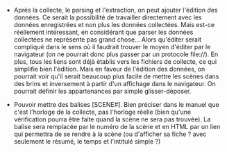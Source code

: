 * Après la collecte, le parsing et l'extraction, on peut ajouter l'édition des données. Ce serait la possibilité de travailler directement avec les données enregistrées et non plus les données collectées. Mais est-ce réellement intéressant, en considérant que parser les données collectées ne représente pas grand chose… Alors qu'éditer serait compliqué dans le sens où il faudrait trouver le moyen d'éditer par le navigateur (on ne pourrait donc plus passer par un protocole file://). En plus, tous les liens sont déjà établis vers les fichiers de collecte, ce qui simplifie bien l'édition.
  Mais en faveur de l'édition des données, on pourrait voir qu'il serait beaucoup plus facile de mettre les scènes dans des brins et inversement à partir d'un affichage dans le navigateur. On pourrait définir les appartenances par simple glisser-déposer.

* Pouvoir mettre des balises [SCENE#<horloge>]. Bien préciser dans le manuel que c'est l'horloge de la collecte, pas l'horloge réelle (bien qu'une vérification pourra être faite quand la scène ne sera pas trouvée).
  La balise sera remplacée par le numéro de la scène et en HTML par un lien qui permettra de se rendre à la scène (ou d'afficher sa fiche ? avec seulement le résumé, le temps et l'intitulé simple ?)
